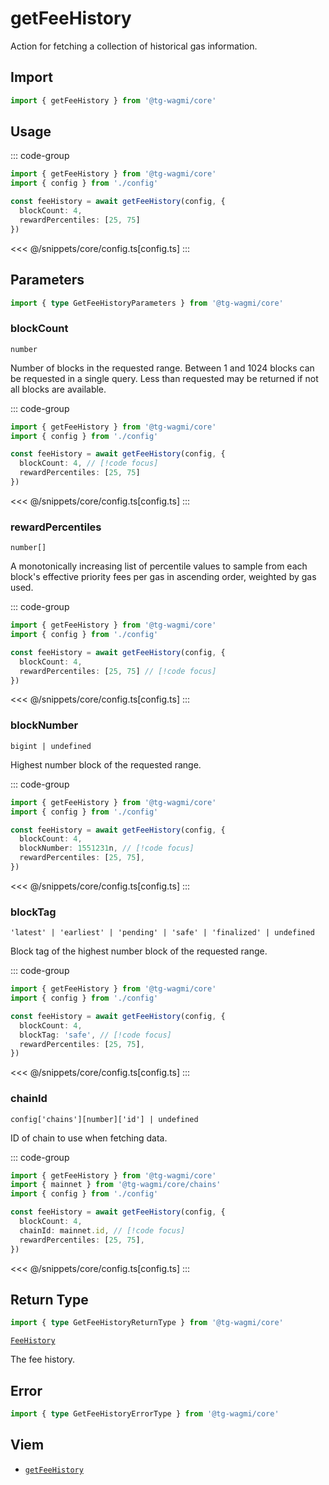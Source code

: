 <script setup>
const packageName = '@tg-wagmi/core'
const actionName = 'getFeeHistory'
const typeName = 'GetFeeHistory'
</script>

# getFeeHistory

Action for fetching a collection of historical gas information.

## Import

```ts
import { getFeeHistory } from '@tg-wagmi/core'
```

## Usage

::: code-group
```ts [index.ts]
import { getFeeHistory } from '@tg-wagmi/core'
import { config } from './config'

const feeHistory = await getFeeHistory(config, {
  blockCount: 4,
  rewardPercentiles: [25, 75]
})
```
<<< @/snippets/core/config.ts[config.ts]
:::

## Parameters

```ts
import { type GetFeeHistoryParameters } from '@tg-wagmi/core'
```

### blockCount

`number`

Number of blocks in the requested range. Between 1 and 1024 blocks can be requested in a single query. Less than requested may be returned if not all blocks are available.

::: code-group
```ts [index.ts]
import { getFeeHistory } from '@tg-wagmi/core'
import { config } from './config'

const feeHistory = await getFeeHistory(config, {
  blockCount: 4, // [!code focus]
  rewardPercentiles: [25, 75]
})
```
<<< @/snippets/core/config.ts[config.ts]
:::

### rewardPercentiles

`number[]`

A monotonically increasing list of percentile values to sample from each block's effective priority fees per gas in ascending order, weighted by gas used.

::: code-group
```ts [index.ts]
import { getFeeHistory } from '@tg-wagmi/core'
import { config } from './config'

const feeHistory = await getFeeHistory(config, {
  blockCount: 4,
  rewardPercentiles: [25, 75] // [!code focus]
})
```
<<< @/snippets/core/config.ts[config.ts]
:::

### blockNumber

`bigint | undefined`

Highest number block of the requested range.

::: code-group
```ts [index.ts]
import { getFeeHistory } from '@tg-wagmi/core'
import { config } from './config'

const feeHistory = await getFeeHistory(config, {
  blockCount: 4,
  blockNumber: 1551231n, // [!code focus]
  rewardPercentiles: [25, 75],
})
```
<<< @/snippets/core/config.ts[config.ts]
:::

### blockTag

`'latest' | 'earliest' | 'pending' | 'safe' | 'finalized' | undefined`

Block tag of the highest number block of the requested range.

::: code-group
```ts [index.ts]
import { getFeeHistory } from '@tg-wagmi/core'
import { config } from './config'

const feeHistory = await getFeeHistory(config, {
  blockCount: 4,
  blockTag: 'safe', // [!code focus]
  rewardPercentiles: [25, 75],
})
```
<<< @/snippets/core/config.ts[config.ts]
:::

### chainId

`config['chains'][number]['id'] | undefined`

ID of chain to use when fetching data.

::: code-group
```ts [index.ts]
import { getFeeHistory } from '@tg-wagmi/core'
import { mainnet } from '@tg-wagmi/core/chains'
import { config } from './config'

const feeHistory = await getFeeHistory(config, {
  blockCount: 4,
  chainId: mainnet.id, // [!code focus]
  rewardPercentiles: [25, 75],
})
```
<<< @/snippets/core/config.ts[config.ts]
:::

## Return Type

```ts
import { type GetFeeHistoryReturnType } from '@tg-wagmi/core'
```

[`FeeHistory`](https://viem.sh/docs/glossary/types.html#feehistory)

The fee history.

## Error

```ts
import { type GetFeeHistoryErrorType } from '@tg-wagmi/core'
```

<!--@include: @shared/query-imports.md-->

## Viem

- [`getFeeHistory`](https://viem.sh/docs/actions/public/getFeeHistory.html)
